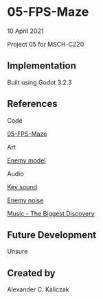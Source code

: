 # 05-FPS-Maze
10 April 2021

Project 05 for MSCH-C220

## Implementation
Built using Godot 3.2.3

## References
Code

[05-FPS-Maze](https://github.com/BL-MSCH-C220-Test/05-FPS-Maze/tree/Part2)


Art

[Enemy model](https://kenney.nl/assets/blocky-characters)


Audio

[Key sound](https://freesound.org/people/ProjectsU012/sounds/341695/)

[Enemy noise](https://freesound.org/people/gneube/sounds/315844/)

[Music -  The Biggest Discovery](https://patrickdearteaga.com/royalty-free-music/)


## Future Development
Unsure

## Created by 
Alexander C. Kaliczak

